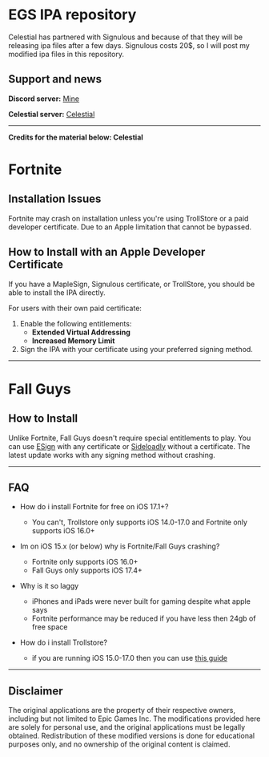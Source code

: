 # EGS IPA repository

Celestial has partnered with Signulous and because of that they will be releasing ipa files after a few days. Signulous costs 20$, so I will post my modified ipa files in this repository. 

## Support and news
**Discord server:** [Mine](https://discord.gg/dJRQP8vJPp)

**Celestial server:** [Celestial](https://discord.gg/celestialios)


---
**Credits for the material below: Celestial**

# Fortnite

## Installation Issues
Fortnite may crash on installation unless you're using TrollStore or a paid developer certificate. Due to an Apple limitation that cannot be bypassed.

## How to Install with an Apple Developer Certificate
If you have a MapleSign, Signulous certificate, or TrollStore, you should be able to install the IPA directly.

For users with their own paid certificate:
1. Enable the following entitlements:
   - **Extended Virtual Addressing**
   - **Increased Memory Limit**
2. Sign the IPA with your certificate using your preferred signing method.

---

# Fall Guys

## How to Install
Unlike Fortnite, Fall Guys doesn't require special entitlements to play. You can use [ESign](https://www.stabbed.lol/esign/ESignV5.0_noLogs_V1.1.ipa) with any certificate or [Sideloadly](https://sideloadly.io/) without a certificate. The latest update works with any signing method without crashing.

---

## FAQ

- How do i install Fortnite for free on iOS 17.1+?
  - You can't, Trollstore only supports iOS 14.0-17.0 and Fortnite only supports iOS 16.0+

- Im on iOS 15.x (or below) why is Fortnite/Fall Guys crashing?
  - Fortnite only supports iOS 16.0+
  - Fall Guys only supports iOS 17.4+

- Why is it so laggy
  - iPhones and iPads were never built for gaming despite what apple says
  - Fortnite performance may be reduced if you have less then 24gb of free space

- How do i install Trollstore?
  - if you are running iOS 15.0-17.0 then you can use [this guide](https://ios.cfw.guide/installing-trollstore)

---

## Disclaimer
The original applications are the property of their respective owners, including but not limited to Epic Games Inc. The modifications provided here are solely for personal use, and the original applications must be legally obtained. Redistribution of these modified versions is done for educational purposes only, and no ownership of the original content is claimed.
